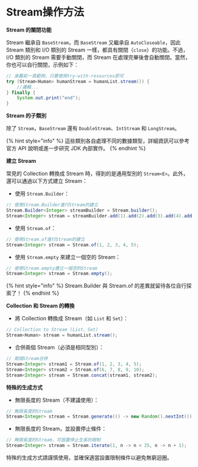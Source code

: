 # Stream操作方法

**Stream 的關閉功能**

Stream 繼承自 `BaseStream`，而 `BaseStream` 又繼承自 `AutoCloseable`，因此 Stream 類別和 I/O 類別的 Stream 一樣，都具有關閉（`close`）的功能。不過，I/O 類別的 Stream 需要手動關閉，而 Stream 在處理完畢後會自動關閉。當然，你也可以自行關閉，示例如下：

```java
// 承襲前一頁範例，只要使用try-with-resources即可
try (Stream<Human> humanStream = humanList.stream()) {
    //邏輯...
} finally {
    System.out.print("end");
}
```

**Stream 的子類別**

除了 `Stream`，`BaseStream` 還有 `DoubleStream`、`IntStream` 和 `LongStream`。

{% hint style="info" %}
這些類別各自處理不同的數據類型，詳細資訊可以參考官方 API 說明或進一步研究 JDK 內部實作。
{% endhint %}

**建立 Stream**

常見的 Collection 轉換成 Stream 時，得到的是通用型別的 `Stream<E>`。此外，還可以通過以下方式建立 Stream：

* 使用 `Stream.Builder`：

```java
// 使用Stream.Builder進行Stream的建立
Stream.Builder<Integer> streamBuilder = Stream.builder();
Stream<Integer> stream = streamBuilder.add(1).add(2).add(3).add(4).add(5).build();
```

* 使用 `Stream.of`：

```java
// 使用Stream.of進行Stream的建立
Stream<Integer> stream = Stream.of(1, 2, 3, 4, 5);
```

* 使用 `Stream.empty` 來建立一個空的 Stream：

```java
// 使用Stream.empty建立一個空的Stream
Stream<Integer> stream = Stream.empty();
```

{% hint style="info" %}
Stream.Builder 與 Stream.of 的差異就留待各位自行探索了！
{% endhint %}

**Collection 和 Stream 的轉換**

* 將 Collection 轉換成 Stream（如 `List` 和 `Set`）：

```java
// Collection to Stream (List、Set)
Stream<Human> stream = humanList.stream();
```

* 合併兩個 Stream（必須是相同型別）：

```java
// 兩個Stream合併
Stream<Integer> stream1 = Stream.of(1, 2, 3, 4, 5);
Stream<Integer> stream2 = Stream.of(6, 7, 8, 9, 10);
Stream<Integer> stream = Stream.concat(stream1, stream2);
```

**特殊的生成方式**

* 無限長度的 Stream（不建議使用）：

```java
// 無限長度的Stream
Stream<Integer> stream = Stream.generate(() -> new Random().nextInt())
```

* 無限長度的 Stream，並設置停止條件：

```java
// 無限長度的Stream，可設置停止生長的限制
Stream<Integer> stream = Stream.iterate(1, n -> n < 25, n -> n + 1);
```

特殊的生成方式請謹慎使用，並確保適當設置限制條件以避免無窮迴圈。
